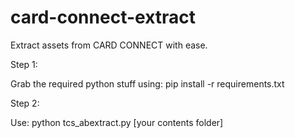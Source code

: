 # card-connect-extract
Extract assets from CARD CONNECT with ease.


Step 1:

Grab the required python stuff using:
  pip install -r requirements.txt

Step 2:

Use:
  python tcs_abextract.py [your contents folder]

